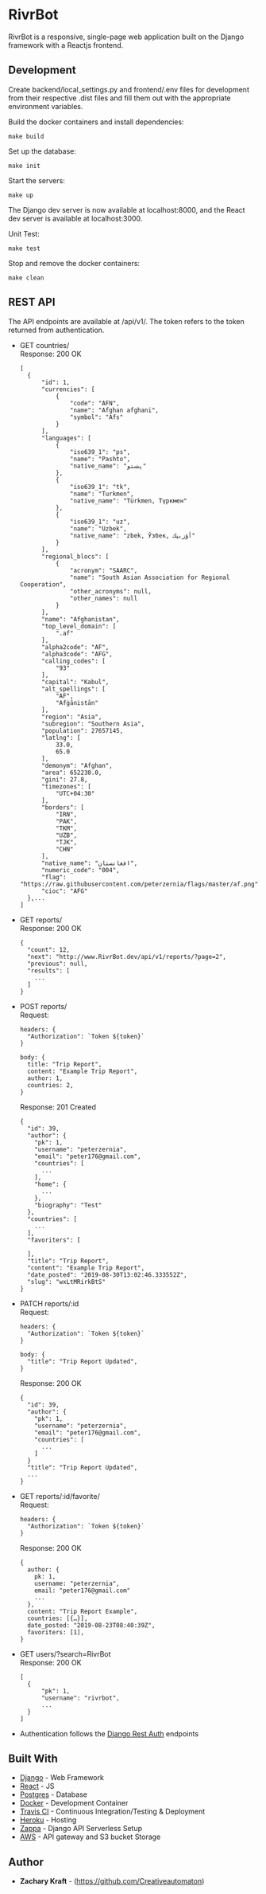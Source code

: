 # RivrBot

RivrBot is a responsive, single-page  web application built on the Django
framework with a Reactjs frontend.

## Development
Create backend/local_settings.py and frontend/.env files for development from their respective .dist files
and fill them out with the appropriate environment variables.

Build the docker containers and install dependencies:

```
make build
```

Set up the database:

```
make init
```

Start the servers:

```
make up
```

The Django dev server is now available at localhost:8000, and the React dev server is available at localhost:3000.

Unit Test:

```
make test
```

Stop and remove the docker containers:

```
make clean
```

## REST API

The API endpoints are available at /api/v1/. The token refers to the token returned from authentication.

- GET countries/  
  Response:
  200 OK

  ```
  [
    {
        "id": 1,
        "currencies": [
            {
                "code": "AFN",
                "name": "Afghan afghani",
                "symbol": "Afs"
            }
        ],
        "languages": [
            {
                "iso639_1": "ps",
                "name": "Pashto",
                "native_name": "پښتو"
            },
            {
                "iso639_1": "tk",
                "name": "Turkmen",
                "native_name": "Türkmen, Түркмен"
            },
            {
                "iso639_1": "uz",
                "name": "Uzbek",
                "native_name": "zbek, Ўзбек, أۇزبېك‎"
            }
        ],
        "regional_blocs": [
            {
                "acronym": "SAARC",
                "name": "South Asian Association for Regional Cooperation",
                "other_acronyms": null,
                "other_names": null
            }
        ],
        "name": "Afghanistan",
        "top_level_domain": [
            ".af"
        ],
        "alpha2code": "AF",
        "alpha3code": "AFG",
        "calling_codes": [
            "93"
        ],
        "capital": "Kabul",
        "alt_spellings": [
            "AF",
            "Afġānistān"
        ],
        "region": "Asia",
        "subregion": "Southern Asia",
        "population": 27657145,
        "latlng": [
            33.0,
            65.0
        ],
        "demonym": "Afghan",
        "area": 652230.0,
        "gini": 27.8,
        "timezones": [
            "UTC+04:30"
        ],
        "borders": [
            "IRN",
            "PAK",
            "TKM",
            "UZB",
            "TJK",
            "CHN"
        ],
        "native_name": "افغانستان",
        "numeric_code": "004",
        "flag": "https://raw.githubusercontent.com/peterzernia/flags/master/af.png",
        "cioc": "AFG"
    },...
  ]
  ```

- GET reports/  
  Response:
  200 OK

  ```
  {
    "count": 12,
    "next": "http://www.RivrBot.dev/api/v1/reports/?page=2",
    "previous": null,
    "results": [
      ...
    ]
  }
  ```

- POST reports/  
  Request:

  ```
  headers: {
    "Authorization": `Token ${token}`
  }

  body: {
    title: "Trip Report",
    content: "Example Trip Report",
    author: 1,
    countries: 2,
  }
  ```

  Response:
  201 Created

  ```
  {
    "id": 39,
    "author": {
      "pk": 1,
      "username": "peterzernia",
      "email": "peter176@gmail.com",
      "countries": [
        ...
      ],
      "home": {
        ...
      },
      "biography": "Test"
    },
    "countries": [
      ...
    ],
    "favoriters": [

    ],
    "title": "Trip Report",
    "content": "Example Trip Report",
    "date_posted": "2019-08-30T13:02:46.333552Z",
    "slug": "wxLtMRirkBtS"
  }
  ```

- PATCH reports/:id  
  Request:

  ```
  headers: {
    "Authorization": `Token ${token}`
  }

  body: {
    "title": "Trip Report Updated",
  }
  ```

  Response:
  200 OK

  ```
  {
    "id": 39,
    "author": {
      "pk": 1,
      "username": "peterzernia",
      "email": "peter176@gmail.com",
      "countries": [
        ...
      ]
    }
    "title": "Trip Report Updated",
    ...
  }
  ```

- GET reports/:id/favorite/  
  Request:

  ```
  headers: {
    "Authorization": `Token ${token}`
  }
  ```

  Response:
  200 OK

  ```
  {
    author: {
      pk: 1,
      username: "peterzernia",
      email: "peter176@gmail.com"
      ...
    },
    content: "Trip Report Example",
    countries: [{…}],
    date_posted: "2019-08-23T08:40:39Z",
    favoriters: [1],
  }
  ```

- GET users/?search=RivrBot  
  Response:
  200 OK

  ```
  [
    {
        "pk": 1,
        "username": "rivrbot",
        ...
    }
  ]
  ```

- Authentication follows the [Django Rest Auth](https://github.com/Tivix/django-rest-auth) endpoints

## Built With

- [Django](https://www.djangoproject.com/) - Web Framework
- [React](https://reactjs.org/) - JS
- [Postgres](https://www.postgresql.org/) - Database
- [Docker](https://www.docker.com/) - Development Container
- [Travis CI](https://travis-ci.com/) - Continuous Integration/Testing & Deployment
- [Heroku](https://heroku.com/) - Hosting
- [Zappa](https://github.com/Miserlou/Zappa) - Django API Serverless Setup
- [AWS](https://aws.amazon.com/api-gateway/) - API gateway and S3 bucket Storage

## Author

- **Zachary Kraft** - (https://github.com/Creativeautomaton)
